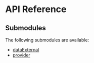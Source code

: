 # API Reference <a name="API Reference" id="api-reference"></a>

## Submodules <a name="Submodules" id="submodules"></a>

The following submodules are available:

- [dataExternal](./dataExternal.java.md)
- [provider](./provider.java.md)





